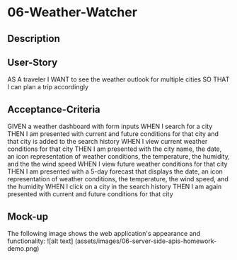 # 06-Weather-Watcher

## Description 

## User-Story

AS A traveler
I WANT to see the weather outlook for multiple cities
SO THAT I can plan a trip accordingly

## Acceptance-Criteria

GIVEN a weather dashboard with form inputs
WHEN I search for a city
THEN I am presented with current and future conditions for that city and that city is added to the search history
WHEN I view current weather conditions for that city
THEN I am presented with the city name, the date, an icon representation of weather conditions, the temperature, the humidity, and the the wind speed
WHEN I view future weather conditions for that city
THEN I am presented with a 5-day forecast that displays the date, an icon representation of weather conditions, the temperature, the wind speed, and the humidity
WHEN I click on a city in the search history
THEN I am again presented with current and future conditions for that city

## Mock-up

The following image shows the web application's appearance and functionality: 
![alt text] (assets/images/06-server-side-apis-homework-demo.png)